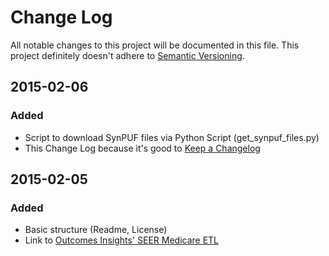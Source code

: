 # Change Log
All notable changes to this project will be documented in this file.
This project definitely doesn't adhere to [Semantic Versioning](http://semver.org/).


## 2015-02-06
### Added
- Script to download SynPUF files via Python Script (get_synpuf_files.py)
- This Change Log because it's good to [Keep a Changelog](http://keepachangelog.com/)


## 2015-02-05
### Added
- Basic structure (Readme, License)
- Link to [Outcomes Insights' SEER Medicare ETL](https://github.com/outcomesinsights/seer_to_omop_cdmv4)
